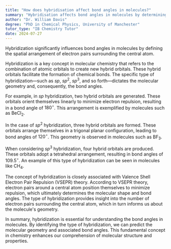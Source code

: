 ```yaml
---
title: "How does hybridisation affect bond angles in molecules?"
summary: "Hybridisation affects bond angles in molecules by determining the spatial arrangement of the electron pairs around the central atom."
author: "Dr. William Davis"
degree: "PhD in Chemical Physics, University of Manchester"
tutor_type: "IB Chemistry Tutor"
date: 2024-07-27
---
```


Hybridization significantly influences bond angles in molecules by defining the spatial arrangement of electron pairs surrounding the central atom.

Hybridization is a key concept in molecular chemistry that refers to the combination of atomic orbitals to create new hybrid orbitals. These hybrid orbitals facilitate the formation of chemical bonds. The specific type of hybridization—such as $sp$, $sp^2$, $sp^3$, and so forth—dictates the molecular geometry and, consequently, the bond angles.

For example, in $sp$ hybridization, two hybrid orbitals are generated. These orbitals orient themselves linearly to minimize electron repulsion, resulting in a bond angle of $180^\circ$. This arrangement is exemplified by molecules such as BeCl$_2$.

In the case of $sp^2$ hybridization, three hybrid orbitals are formed. These orbitals arrange themselves in a trigonal planar configuration, leading to bond angles of $120^\circ$. This geometry is observed in molecules such as BF$_3$.

When considering $sp^3$ hybridization, four hybrid orbitals are produced. These orbitals adopt a tetrahedral arrangement, resulting in bond angles of $109.5^\circ$. An example of this type of hybridization can be seen in molecules like CH$_4$.

The concept of hybridization is closely associated with Valence Shell Electron Pair Repulsion (VSEPR) theory. According to VSEPR theory, electron pairs around a central atom position themselves to minimize repulsion, which ultimately determines the molecular shape and bond angles. The type of hybridization provides insight into the number of electron pairs surrounding the central atom, which in turn informs us about the molecule's geometry.

In summary, hybridization is essential for understanding the bond angles in molecules. By identifying the type of hybridization, we can predict the molecular geometry and associated bond angles. This fundamental concept in chemistry enhances our comprehension of molecular structure and properties.
    